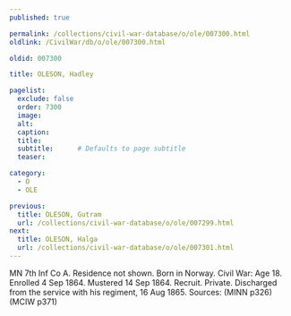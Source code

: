 ```yaml
---
published: true

permalink: /collections/civil-war-database/o/ole/007300.html
oldlink: /CivilWar/db/o/ole/007300.html

oldid: 007300

title: OLESON, Hadley

pagelist:
  exclude: false
  order: 7300
  image: 
  alt:
  caption:
  title:
  subtitle:      # Defaults to page subtitle
  teaser:

category: 
  - O 
  - OLE

previous:
  title: OLESON, Gutram
  url: /collections/civil-war-database/o/ole/007299.html  
next:
  title: OLESON, Halga
  url: /collections/civil-war-database/o/ole/007301.html   
---
```

MN 7th Inf Co A. Residence not shown. Born in Norway. Civil War: Age 18. Enrolled 4 Sep 1864. Mustered 14 Sep 1864. Recruit. Private. Discharged from the service with his regiment, 16 Aug 1865. Sources: (MINN p326) (MCIW p371)